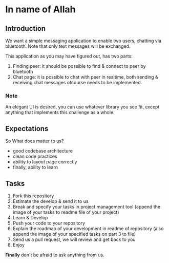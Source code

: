 # In name of Allah

## Introduction
We want a simple messaging application to enable two users, chatting via bluetooth. Note that only text messages will be exchanged.

This application as you may have figured out, has two parts:

1. Finding peer: it should be possible to find & connect to peer by bluetooth
2. Chat page: it is possible to chat with peer in realtime, both sending & receiving chat messages ofcourse needs to be implemented.

### Note
An elegant UI is desired, you can use whatever library you see fit, except anything that implements this challenge as a whole.

## Expectations

So What does matter to us?
- good codebase architecture
- clean code practices
- ability to layout page correctly
- finally, ability to learn

## Tasks

1. Fork this repository
2. Estimate the develop & send it to us
3. Break and specify your tasks in project management tool (append the image of your tasks to readme file of your project)
4. Learn & Develop
5. Push your code to your repository
6. Explain the roadmap of your development in readme of repository (also append the image of your specified tasks on part 3 to file)
6. Send us a pull request, we will review and get back to you
7. Enjoy

**Finally** don't be afraid to ask anything from us.
